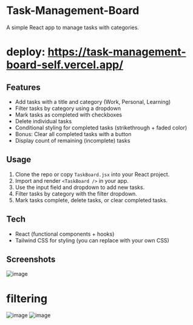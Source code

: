 # Task-Management-Board


A simple React app to manage tasks with categories.

# deploy: https://task-management-board-self.vercel.app/

## Features

- Add tasks with a title and category (Work, Personal, Learning)
- Filter tasks by category using a dropdown
- Mark tasks as completed with checkboxes
- Delete individual tasks
- Conditional styling for completed tasks (strikethrough + faded color)
- Bonus: Clear all completed tasks with a button
- Display count of remaining (incomplete) tasks

## Usage

1. Clone the repo or copy `TaskBoard.jsx` into your React project.
2. Import and render `<TaskBoard />` in your app.
3. Use the input field and dropdown to add new tasks.
4. Filter tasks by category with the filter dropdown.
5. Mark tasks complete, delete tasks, or clear completed tasks.

## Tech

- React (functional components + hooks)
- Tailwind CSS for styling (you can replace with your own CSS)

## Screenshots

![image](https://github.com/user-attachments/assets/87cf8a24-b62d-4b7a-b140-43ed330dd15a)
# filtering
![image](https://github.com/user-attachments/assets/084c2bc2-ea9f-4ae0-a177-6b8015919508)
![image](https://github.com/user-attachments/assets/91db68ed-d182-4ec7-addc-7c1c0e7d6b4f)





